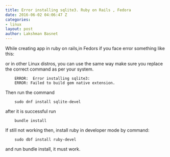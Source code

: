 ```yaml
---
title: Error installing sqlite3. Ruby on Rails , Fedora
date: 2016-06-02 04:06:47 Z
categories:
- linux
layout: post
author: Lakshman Basnet
---
```


While creating app in ruby on rails,in Fedors if you face error something like this:

or in other Linux distros, you can use the same way make sure you replace the correct command as per your system.

        ERROR:  Error installing sqlite3:
        ERROR: Failed to build gem native extension.

Then run the command

        sudo dnf install sqlite-devel

after it is successful run

        bundle install
If still not working then, install ruby in developer mode by command:

        sudo dbf install ruby-devel

and run bundle install, it must work.
